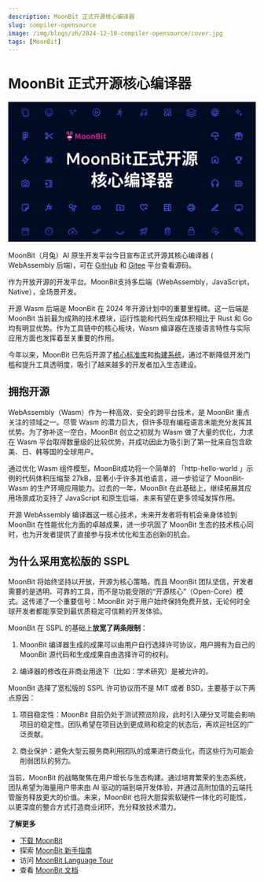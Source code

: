 ```yaml
---
description: MoonBit 正式开源核心编译器
slug: compiler-opensource
image: /img/blogs/zh/2024-12-18-compiler-opensource/cover.jpg
tags: [MoonBit]
---
```


# MoonBit 正式开源核心编译器

![cover](cover.jpg)

MoonBit（月兔）AI 原生开发平台今日宣布正式开源其核心编译器 ( WebAssembly 后端)，可在 [GitHub](https://github.com/moonbitlang/moonbit-compiler) 和 [Gitee](https://gitee.com/moonbitlang/moonbit-compiler) 平台查看源码。

作为开放开源的开发平台。MoonBit支持多后端（WebAssembly，JavaScript，Native），全场景开发。

开源 Wasm 后端是 MoonBit 在 2024 年开源计划中的重要里程碑。这一后端是 MoonBit 当前最为成熟的技术模块，运行性能和代码生成体积相比于 Rust 和 Go 均有明显优势。作为工具链中的核心板块，Wasm 编译器在连接语言特性与实际应用方面也发挥着至关重要的作用。

今年以来，MoonBit 已先后开源了[核心标准库](https://github.com/moonbitlang/core)和[构建系统](https://github.com/moonbitlang/moon)，通过不断降低开发门槛和提升工具透明度，吸引了越来越多的开发者加入生态建设。

## 拥抱开源

WebAssembly（Wasm）作为一种高效、安全的跨平台技术，是 MoonBit 重点关注的领域之一。尽管 Wasm 的潜力巨大，但许多现有编程语言未能充分发挥其优势。为了弥补这一空白，MoonBit 创立之初就为 Wasm 做了大量的优化，力求在 Wasm 平台取得数量级的比较优势，并成功因此为吸引到了第一批来自包含欧美、日、韩等国的全球用户。

通过优化 Wasm 组件模型，MoonBit成功将一个简单的 「http-hello-world 」示例的代码体积压缩至 27kB，显著小于许多其他语言，进一步验证了 MoonBit-Wasm 的生产环境应用能力。过去的一年，MoonBit 在此基础上，继续拓展其应用场景成功支持了 JavaScript 和原生后端，未来有望在更多领域发挥作用。

开源 WebAssembly 编译器这一核心技术，未来开发者将有机会亲身体验到 MoonBit 在性能优化方面的卓越成果，进一步巩固了 MoonBit 生态的技术核心同时，也为开发者提供了直接参与技术优化和生态创新的机会。

## 为什么采用宽松版的 SSPL

MoonBit 将始终坚持以开放，开源为核心策略，而且 MoonBit  团队坚信，开发者需要的是透明、可靠的工具，而不是功能受限的“开源核心”（Open-Core）模式。这传递了一个重要信号：MoonBit 对于用户始终保持免费开放，无论何时全球开发者都能享受到最优质稳定可信赖的开发体验。

MoonBit 在 SSPL 的基础上**放宽了两条限制**：

1. MoonBit 编译器生成的成果可以由用户自行选择许可协议，用户拥有为自己的 MoonBit 源代码和生成成果自由选择许可的权利。

2. 编译器的修改在非商业用途下（比如：学术研究）是被允许的。

MoonBit 选择了宽松版的 SSPL 许可协议而不是 MIT 或者 BSD，主要基于以下两点原因：

1. 项目稳定性：MoonBit 目前仍处于测试预览阶段，此时引入硬分叉可能会影响项目的稳定性。团队希望在项目达到更成熟和稳定的状态后，再欢迎社区的广泛贡献。

2. 商业保护：避免大型云服务商利用团队的成果进行商业化，而这些行为可能会削弱团队的努力。

当前，MoonBit 的战略聚焦在用户增长与生态构建。通过培育繁荣的生态系统，团队希望为海量用户带来由 AI 驱动的端到端开发体验，并通过高附加值的云端托管服务释放更大的价值。未来，MoonBit 也将大胆探索软硬件一体化的可能性，以更深度的整合方式打造商业闭环，充分释放技术潜力。

**了解更多**

- [下载 MoonBit](https://www.moonbitlang.cn/download/)
- 探索 [MoonBit 新手指南](https://docs.moonbitlang.com/en/latest/tutorial/tour.html)
- 访问 [MoonBit Language Tour](https://tour.moonbitlang.com/)
- 查看 [MoonBit 文档](https://docs.moonbitlang.com/en/latest/index.html)
